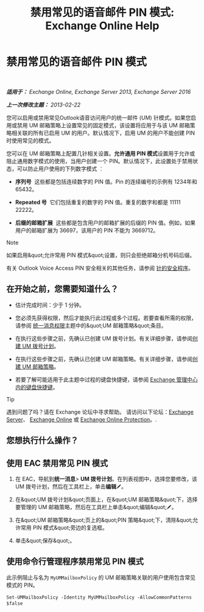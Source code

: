 ﻿---
title: '禁用常见的语音邮件 PIN 模式: Exchange Online Help'
TOCTitle: 禁用常见的语音邮件 PIN 模式
ms:assetid: eecc40ae-fac7-41e4-a1e1-16330f4462a3
ms:mtpsurl: https://technet.microsoft.com/zh-cn/library/Bb125160(v=EXCHG.150)
ms:contentKeyID: 50556695
ms.date: 05/23/2018
mtps_version: v=EXCHG.150
ms.translationtype: MT
---

# 禁用常见的语音邮件 PIN 模式

 

_**适用于：** Exchange Online, Exchange Server 2013, Exchange Server 2016_

_**上一次修改主题：** 2013-02-22_

您可以启用或禁用常见Outlook语音访问用户的统一邮件 (UM) 针模式。如果您启用或禁用 UM 邮箱策略上设置常见的固定模式，该设置将应用于与该 UM 邮箱策略相关联的所有已启用 UM 的用户。默认情况下，启用 UM 的用户不能创建 PIN 时使用常见的模式。

您可以在 UM 邮箱策略上配置几针相关设置。**允许通用 PIN 模式**设置用于允许或阻止通用数字模式的使用，当用户创建一个 PIN。默认情况下，此设置处于禁用状态，可以防止用户使用的下列数字模式 ︰

  - **序列号**  这些都是包括连续数字的 PIN 值。Pin 的连续编号的示例有 1234年和 65432。

  - **Repeated 号**  它们包括重复的数字的 PIN 值。重复的数字和都是 11111 22222。

  - **后缀的邮箱扩展**  这些都是包含用户的邮箱扩展的后缀的 PIN 值。例如，如果用户的邮箱扩展为 36697，该用户的 PIN 不能为 3669712。

> [!NOTE]
> 如果启用&amp;quot;允许常用 PIN 模式&amp;quot;设置，则只会拒绝邮箱分机号码后缀。


有关 Outlook Voice Access PIN 安全相关的其他任务，请参阅 [针的安全程序](pin-security-procedures-exchange-2013-help.md)。

## 在开始之前，您需要知道什么？

  - 估计完成时间：少于 1 分钟。

  - 您必须先获得权限，然后才能执行此过程或多个过程。若要查看所需的权限，请参阅 [统一消息权限](unified-messaging-permissions-exchange-2013-help.md)主题中的\&quot;UM 邮箱策略\&quot;条目。

  - 在执行这些步骤之前，先确认已创建 UM 拨号计划。有关详细步骤，请参阅[创建 UM 拨号计划](create-a-um-dial-plan-exchange-2013-help.md)。

  - 在执行这些步骤之前，先确认已创建 UM 邮箱策略。有关详细步骤，请参阅[创建 UM 邮箱策略](create-a-um-mailbox-policy-exchange-2013-help.md)。

  - 若要了解可能适用于此主题中过程的键盘快捷键，请参阅 [Exchange 管理中心内的键盘快捷键](keyboard-shortcuts-in-the-exchange-admin-center-exchange-online-protection-help.md)。

> [!tip]
> 遇到问题了吗？请在 Exchange 论坛中寻求帮助。 请访问以下论坛：<a href="https://go.microsoft.com/fwlink/p/?linkid=60612">Exchange Server</a>、 <a href="https://go.microsoft.com/fwlink/p/?linkid=267542">Exchange Online</a> 或 <a href="https://go.microsoft.com/fwlink/p/?linkid=285351">Exchange Online Protection</a>。.


## 您想执行什么操作？

## 使用 EAC 禁用常见 PIN 模式

1.  在 EAC，导航到**统一消息**\> **UM 拨号计划**。在列表视图中，选择您要修改，该 UM 拨号计划，然后在工具栏上，单击**编辑**![编辑图标](images/Bb124582.6f53ccb2-1f13-4c02-bea0-30690e6ea71d(EXCHG.150).gif "编辑图标")。

2.  在\&quot;UM 拨号计划\&quot;页面上，在\&quot;UM 邮箱策略\&quot;下，选择要管理的 UM 邮箱策略，然后在工具栏上单击\&quot;编辑\&quot;![编辑图标](images/Bb124582.6f53ccb2-1f13-4c02-bea0-30690e6ea71d(EXCHG.150).gif "编辑图标")。

3.  在\&quot;UM 邮箱策略\&quot;页上的\&quot;PIN 策略\&quot;下，清除\&quot;允许常用 PIN 模式\&quot;旁边的复选框。

4.  单击\&quot;保存\&quot;。

## 使用命令行管理程序禁用常见 PIN 模式

此示例阻止与名为 `MyUMMailboxPolicy` 的 UM 邮箱策略关联的用户使用包含常见模式的 PIN。

    Set-UMMailboxPolicy -Identity MyUMMailboxPolicy -AllowCommonPatterns $false

